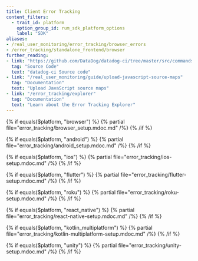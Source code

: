 ```yaml
---
title: Client Error Tracking
content_filters:
  - trait_id: platform
    option_group_id: rum_sdk_platform_options
    label: "SDK"
aliases:
- /real_user_monitoring/error_tracking/browser_errors
- /error_tracking/standalone_frontend/browser
further_reading:
- link: "https://github.com/DataDog/datadog-ci/tree/master/src/commands/sourcemaps"
  tag: "Source Code"
  text: "datadog-ci Source code"
- link: "/real_user_monitoring/guide/upload-javascript-source-maps"
  tag: "Documentation"
  text: "Upload JavaScript source maps"
- link: "/error_tracking/explorer"
  tag: "Documentation"
  text: "Learn about the Error Tracking Explorer"
---
```


{% if equals($platform, "browser") %}
  {% partial file="error_tracking/browser_setup.mdoc.md" /%}
{% /if %}

{% if equals($platform, "android") %}
  {% partial file="error_tracking/android_setup.mdoc.md" /%}
{% /if %}

{% if equals($platform, "ios") %}
  {% partial file="error_tracking/ios-setup.mdoc.md" /%}
{% /if %}

{% if equals($platform, "flutter") %}
  {% partial file="error_tracking/flutter-setup.mdoc.md" /%}
{% /if %}

{% if equals($platform, "roku") %}
  {% partial file="error_tracking/roku-setup.mdoc.md" /%}
{% /if %}

{% if equals($platform, "react_native") %}
  {% partial file="error_tracking/react-native-setup.mdoc.md" /%}
{% /if %}

{% if equals($platform, "kotlin_multiplatform") %}
  {% partial file="error_tracking/kotlin-multiplatform-setup.mdoc.md" /%}
{% /if %}

{% if equals($platform, "unity") %}
  {% partial file="error_tracking/unity-setup.mdoc.md" /%}
{% /if %}
